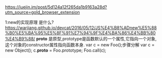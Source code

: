 
https://juejin.im/post/5d124a12f265da1b9163a28d?utm_source=gold_browser_extension

1:new的实现原理 是什么?
https://warjiang.github.io/devcat/2016/05/12/JS%E4%B8%ADnew%E5%88%B0%E5%BA%95%E5%8F%91%E7%94%9F%E4%BA%86%E4%BB%80%E4%B9%88/
__proto__ 是原型,prototype是函数默认的一个属性,它指向一个对象,这个对象的constructor属性指向函数本身.
var c = new Foo();步骤分解
var c = new Object();
c.__proto__ = Foo.prototype;
Foo.call(c);